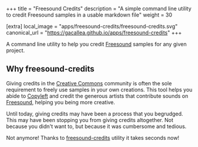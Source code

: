 +++
title = "Freesound Credits"
description = "A simple command line utility to credit Freesound samples in a usable markdown file"
weight = 30

[extra]
local_image = "apps/freesound-credits/freesound-credits.svg"
canonical_url = "https://gacallea.github.io/apps/freesound-credits"
+++

A command line utility to help you credit [Freesound](https://freesound.org)
samples for any given project.

## Why freesound-credits

Giving credits in the [Creative Commons](https://creativecommons.org) community
is often the sole requirement to freely use samples in your own creations. This
tool helps you abide to [Copyleft](https://en.wikipedia.org/wiki/Copyleft)
and credit the generous artists that contribute sounds on
[Freesound](https://freesound.org), helping you being more creative.

Until today, giving credits may have been a process that you begrudged. This
may have been stopping you from giving credits altogether. Not because you
didn't want to, but because it was cumbersome and tedious.

Not anymore! Thanks to
[freesound-credits](https://github.com/gacallea/freesound-credits) utility it
takes seconds now!
